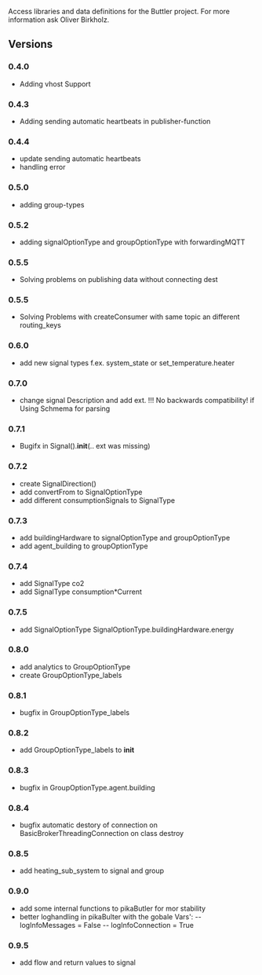 Access libraries and data definitions for the Buttler project.
For more information ask Oliver Birkholz.

## Versions
### 0.4.0
- Adding vhost Support
### 0.4.3
- Adding sending automatic heartbeats in publisher-function
### 0.4.4
- update sending automatic heartbeats
- handling error
### 0.5.0
- adding group-types
### 0.5.2
- adding signalOptionType and groupOptionType with forwardingMQTT
### 0.5.5
- Solving problems on publishing data without connecting dest
### 0.5.5
- Solving Problems with createConsumer with same topic an different routing_keys

### 0.6.0
- add new signal  types f.ex. system_state or set_temperature.heater

### 0.7.0
- change signal Description and add ext. !!! No backwards compatibility! if Using Schmema for parsing

### 0.7.1
- Bugifx in Signal().__init__(.. ext was missing)
### 0.7.2
- create SignalDirection()
- add convertFrom to SignalOptionType
- add different consumptionSignals to SignalType
### 0.7.3
- add buildingHardware to signalOptionType and groupOptionType
- add agent_building to groupOptionType
### 0.7.4 
- add SignalType co2
- add SignalType consumption*Current
### 0.7.5
- add SignalOptionType SignalOptionType.buildingHardware.energy
### 0.8.0 
- add analytics to GroupOptionType
- create GroupOptionType_labels
### 0.8.1
- bugfix in GroupOptionType_labels
### 0.8.2
- add GroupOptionType_labels to __init__
### 0.8.3
- bugfix in GroupOptionType.agent.building
### 0.8.4
- bugfix automatic destory of connection on BasicBrokerThreadingConnection on class destroy
### 0.8.5
- add heating_sub_system to signal and group
### 0.9.0
- add some internal functions to pikaButler for mor stability
- better loghandling in pikaBulter with the gobale Vars': 
-- logInfoMessages = False
-- logInfoConnection = True
### 0.9.5
- add flow and return values to signal